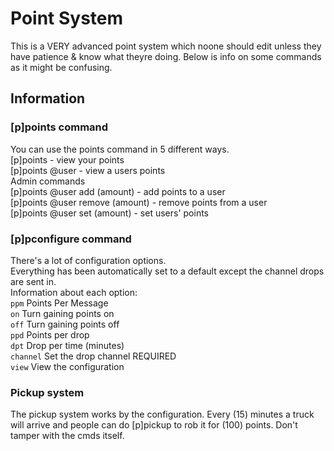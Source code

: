 # Point System 
This is a VERY advanced point system which noone should edit unless they have patience & know what theyre doing.
Below is info on some commands as it might be confusing.

## Information

### [p]points command
You can use the points command in 5 different ways.  
[p]points - view your points  
[p]points @user - view a users points  
Admin commands  
[p]points @user add (amount) - add points to a user  
[p]points @user remove (amount) - remove points from a user  
[p]points @user set (amount) - set users' points  

### [p]pconfigure command
There's a lot of configuration options.  
Everything has been automatically set to a default except the channel drops are sent in.  
Information about each option:  
`ppm` Points Per Message  
`on` Turn gaining points on  
`off` Turn gaining points off  
`ppd` Points per drop  
`dpt` Drop per time (minutes)  
`channel` Set the drop channel REQUIRED  
`view` View the configuration  

### Pickup system
The pickup system works by the configuration. Every (15) minutes a truck will arrive and people can do [p]pickup to rob it for (100) points. Don't tamper with the cmds itself.
